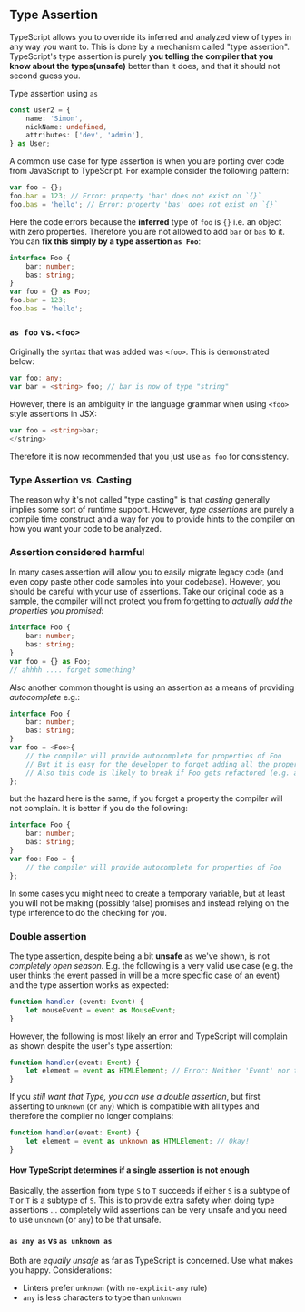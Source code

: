 ## Type Assertion
TypeScript allows you to override its inferred and analyzed view of types in any way you want to. This is done by a mechanism called "type assertion". TypeScript's type assertion is purely **you telling the compiler that you know about the types(unsafe)** better than it does, and that it should not second guess you.

Type assertion using `as`

```typescript
const user2 = {
    name: 'Simon',
    nickName: undefined,
    attributes: ['dev', 'admin'],
} as User;
```

A common use case for type assertion is when you are porting over code from JavaScript to TypeScript. For example consider the following pattern:

```typescript
var foo = {};
foo.bar = 123; // Error: property 'bar' does not exist on `{}`
foo.bas = 'hello'; // Error: property 'bas' does not exist on `{}`
```

Here the code errors because the **inferred** type of `foo` is `{}` i.e. an object with zero properties. Therefore you are not allowed to add `bar` or `bas` to it. You can **fix this simply by a type assertion `as Foo`**:

```typescript
interface Foo {
    bar: number;
    bas: string;
}
var foo = {} as Foo;
foo.bar = 123;
foo.bas = 'hello';
```

### `as foo` vs. `<foo>`
Originally the syntax that was added was `<foo>`. This is demonstrated below:

```typescript
var foo: any;
var bar = <string> foo; // bar is now of type "string"
```

However, there is an ambiguity in the language grammar when using `<foo>` style assertions in JSX:

```typescript
var foo = <string>bar;
</string>
```

Therefore it is now recommended that you just use `as foo` for consistency.

### Type Assertion vs. Casting
The reason why it's not called "type casting" is that *casting* generally implies some sort of runtime support. However, *type assertions* are purely a compile time construct and a way for you to provide hints to the compiler on how you want your code to be analyzed.

### Assertion considered harmful
In many cases assertion will allow you to easily migrate legacy code (and even copy paste other code samples into your codebase). However, you should be careful with your use of assertions. Take our original code as a sample, the compiler will not protect you from forgetting to *actually add the properties you promised*:

```typescript
interface Foo {
    bar: number;
    bas: string;
}
var foo = {} as Foo;
// ahhhh .... forget something?
```

Also another common thought is using an assertion as a means of providing *autocomplete* e.g.:

```typescript
interface Foo {
    bar: number;
    bas: string;
}
var foo = <Foo>{
    // the compiler will provide autocomplete for properties of Foo
    // But it is easy for the developer to forget adding all the properties
    // Also this code is likely to break if Foo gets refactored (e.g. a new property added)
};
```

but the hazard here is the same, if you forget a property the compiler will not complain. It is better if you do the following:

```typescript
interface Foo {
    bar: number;
    bas: string;
}
var foo: Foo = {
    // the compiler will provide autocomplete for properties of Foo
};
```

In some cases you might need to create a temporary variable, but at least you will not be making (possibly false) promises and instead relying on the type inference to do the checking for you.

### Double assertion
The type assertion, despite being a bit **unsafe** as we've shown, is not *completely open season*. E.g. the following is a very valid use case (e.g. the user thinks the event passed in will be a more specific case of an event) and the type assertion works as expected:

```typescript
function handler (event: Event) {
    let mouseEvent = event as MouseEvent;
}
```

However, the following is most likely an error and TypeScript will complain as shown despite the user's type assertion:

```typescript
function handler(event: Event) {
    let element = event as HTMLElement; // Error: Neither 'Event' nor type 'HTMLElement' is assignable to the other
}
```

If you *still want that Type, you can use a double assertion*, but first asserting to `unknown` (or `any`) which is compatible with all types and therefore the compiler no longer complains:

```typescript
function handler(event: Event) {
    let element = event as unknown as HTMLElement; // Okay!
}
```

#### How TypeScript determines if a single assertion is not enough
Basically, the assertion from type `S` to `T` succeeds if either `S` is a subtype of `T` or `T` is a subtype of `S`. This is to provide extra safety when doing type assertions ... completely wild assertions can be very unsafe and you need to use `unknown` (or `any`) to be that unsafe.

#### `as any as` vs `as unknown as`
Both are *equally unsafe* as far as TypeScript is concerned. Use what makes you happy. Considerations: 

* Linters prefer `unknown` (with `no-explicit-any` rule)
* `any` is less characters to type than `unknown`
